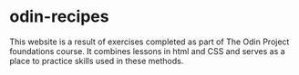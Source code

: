 # odin-recipes
This website is a result of exercises completed as part of The Odin Project foundations course. It combines lessons in html and CSS and serves as a place to practice skills used in these methods.